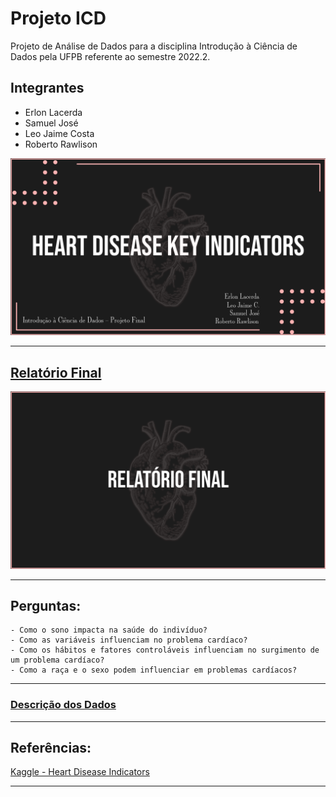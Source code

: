 # Projeto ICD
Projeto de Análise de Dados para a disciplina Introdução à Ciência de Dados pela UFPB referente ao semestre 2022.2.

## Integrantes
- Erlon Lacerda
- Samuel José
- Leo Jaime Costa
- Roberto Rawlison

<img src="media/capa-heartdisease.png" alt="Capa">

---

## [Relatório Final](https://github.com/erlonL/Projeto-ICD/blob/main/projeto.ipynb)

<a href = "https://github.com/erlonL/Projeto-ICD/blob/main/projeto.ipynb"><img src="media/image-relatorio.png" alt = "relatório"></a>

---

## Perguntas:
    - Como o sono impacta na saúde do indivíduo?
    - Como as variáveis influenciam no problema cardíaco?
    - Como os hábitos e fatores controláveis influenciam no surgimento de um problema cardíaco?
    - Como a raça e o sexo podem influenciar em problemas cardíacos?

---
### [Descrição dos Dados](https://github.com/erlonL/Projeto-ICD/blob/main/Descri%C3%A7%C3%A3o%20dos%20Dados.md)

---

## Referências:

[Kaggle - Heart Disease Indicators](https://www.kaggle.com/datasets/kamilpytlak/personal-key-indicators-of-heart-disease)

---